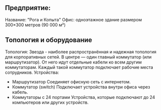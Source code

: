## Предприятие: 
Название: "Рога и Копыта" 
Офис: одноэтажное здание размером 300×300 метров (90 000 м²) 
## Топология и оборудование
Топология: Звезда -  наиболее распространённая и надежная топология для корпоративных сетей.
    В центре — один главный коммутатор (или маршрутизатор).
    От него идут отдельные кабели ко всем другим коммутаторам.
    Каждый такой коммутатор подключает рабочие места сотрудников.
Устройства:
- Маршрутизатор
Соединяет офисную сеть с интернетом.
- Коммутатор (switch)
Подключает устройства внутри офиса через кабель.
- Коммутаторы с 24 портами
Устройства, которые подключают до 24 компьютеров или других устройств.
     

